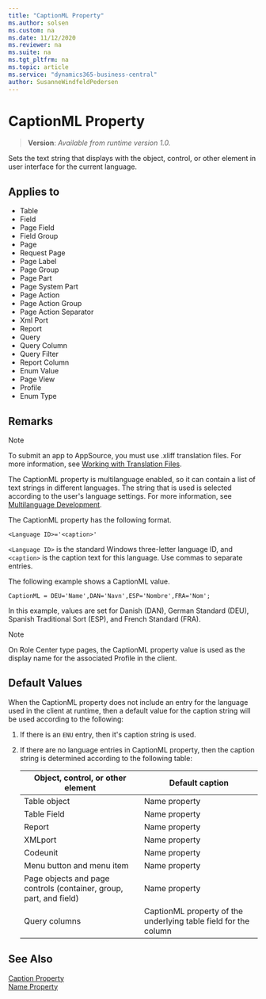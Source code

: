 ```yaml
---
title: "CaptionML Property"
ms.author: solsen
ms.custom: na
ms.date: 11/12/2020
ms.reviewer: na
ms.suite: na
ms.tgt_pltfrm: na
ms.topic: article
ms.service: "dynamics365-business-central"
author: SusanneWindfeldPedersen
---
```

[//]: # (START>DO_NOT_EDIT)
[//]: # (IMPORTANT:Do not edit any of the content between here and the END>DO_NOT_EDIT.)
[//]: # (Any modifications should be made in the .xml files in the ModernDev repo.)
# CaptionML Property
> **Version**: _Available from runtime version 1.0._

Sets the text string that displays with the object, control, or other element in user interface for the current language.

## Applies to
-   Table
-   Field
-   Page Field
-   Field Group
-   Page
-   Request Page
-   Page Label
-   Page Group
-   Page Part
-   Page System Part
-   Page Action
-   Page Action Group
-   Page Action Separator
-   Xml Port
-   Report
-   Query
-   Query Column
-   Query Filter
-   Report Column
-   Enum Value
-   Page View
-   Profile
-   Enum Type

[//]: # (IMPORTANT: END>DO_NOT_EDIT)
## Remarks  
> [!NOTE]  
> To submit an app to AppSource, you must use .xliff translation files. For more information, see [Working with Translation Files](../devenv-work-with-translation-files.md).

The CaptionML property is multilanguage enabled, so it can contain a list of text strings in different languages. The string that is used is selected according to the user's language settings. For more information, see [Multilanguage Development](../devenv-multilanguage-development.md).  

The CaptionML property has the following format.  

 `<Language ID>='<caption>'`

 `<Language ID>` is the standard Windows three-letter language ID, and `<caption>` is the caption text for this language. Use commas to separate entries.  

 The following example shows a CaptionML value.  

 `CaptionML = DEU='Name',DAN='Navn',ESP='Nombre',FRA='Nom';`

In this example, values are set for Danish (DAN), German Standard (DEU), Spanish Traditional Sort (ESP), and French Standard (FRA).  

> [!NOTE]  
>  On Role Center type pages, the CaptionML property value is used as the display name for the associated Profile in the client.

## Default Values

When the CaptionML property does not include an entry for the language used in the client at runtime, then a default value for the caption string will be used according to the following: 

1. If there is an `ENU` entry, then it's caption string is used. 
2. If there are no language entries in CaptionML property, then the caption string is determined according to the following table:

    |Object, control, or other element|Default caption|  
    |---------------------------------|---------------|  
    |Table object|Name property|  
    |Table Field|Name property|  
    |Report|Name property|  
    |XMLport|Name property|  
    |Codeunit|Name property|  
    |Menu button and menu item|Name property|  
    |Page objects and page controls (container, group, part, and field)|Name property| |Query objects|Name property|  
    |Query columns|CaptionML property of the underlying table field for the column|  

## See Also  
 [Caption Property](devenv-caption-property.md)   
 [Name Property](devenv-name-property.md)
